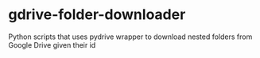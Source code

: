 # gdrive-folder-downloader
Python scripts that uses pydrive wrapper to download nested folders from Google Drive given their id
